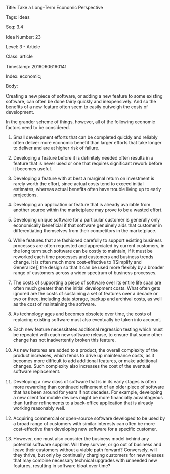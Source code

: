Title:  Take a Long-Term Economic Perspective

Tags:   ideas

Seq:    3.4

Idea Number: 23

Level:  3 - Article

Class:  article

Timestamp: 20160606160141

Index:  economic; 

Body:

Creating a new piece of software, or adding a new feature to some existing software, can often be done fairly quickly and inexpensively. And so the benefits of a new feature often seem to easily outweigh the costs of development.

In the grander scheme of things, however, all of the following economic factors need to be considered.

1. Small development efforts that can be completed quickly and reliably often deliver more economic benefit than larger efforts that take longer to deliver and are at higher risk of failure.

2. Developing a feature before it is definitely needed often results in a feature that is never used or one that requires significant rework before it becomes useful.

3. Developing a feature with at best a marginal return on investment is rarely worth the effort, since actual costs tend to exceed initial estimates, whereas actual benefits often have trouble living up to early projections.

4. Developing an application or feature that is already available from another source within the marketplace may prove to be a wasted effort.

5. Developing unique software for a particular customer is generally only economically beneficial if that software genuinely aids that customer in differentiating themselves from their competitors in the marketplace.

6. While features that are fashioned carefully to support existing business processes are often requested and appreciated by current customers, in the long term such software can be costly to maintain, if it must be reworked each time processes and customers and business trends change. It is often much more cost-effective to [[Simplify and Generalize]] the design so that it can be used more flexibly by a broader range of customers across a wider spectrum of business processes.

7. The costs of supporting a piece of software over its entire life span are often much greater than the initial development costs. What often gets ignored are the costs of sustaining a set of features over a decade or two or three, including data storage, backup and archival costs, as well as the cost of maintaining the software.

8. As technology ages and becomes obsolete over time, the costs of replacing existing software must also eventually be taken into account.

9. Each new feature necessitates additional regression testing which must be repeated with each new software release, to ensure that some other change has not inadvertently broken this feature.

10. As new features are added to a product, the overall complexity of the product increases, which tends to drive up maintenance costs, as it becomes more difficult to add additional features, or make additional changes. Such complexity also increases the cost of the eventual software replacement.

11. Developing a new class of software that is in its early stages is often more rewarding than continued refinement of an older piece of software that has been around for years if not decades. For example, developing a new client for mobile devices might be more financially advantageous than further refinements to a back-office application that is already working reasonably well.

12. Acquiring commercial or open-source software developed to be used by a broad range of customers with similar interests can often be more cost-effective than developing new software for a specific customer.

13. However, one must also consider the business model behind any potential software supplier. Will they survive, or go out of business and leave their customers without a viable path forward? Conversely, will they thrive, but only by continually charging customers for new releases that may combine necessary technical upgrades with unneeded new features, resulting in software bloat over time?

[simplify]: simplify-and-generalize.html
